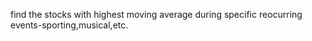 find the stocks with highest moving average during specific reocurring events-sporting,musical,etc.
